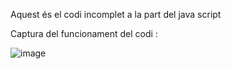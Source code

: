 Aquest és el codi incomplet a la part del java script

Captura del funcionament del codi : 

![image](https://github.com/user-attachments/assets/c884c751-63cd-448e-a887-fe78ce29336c)


